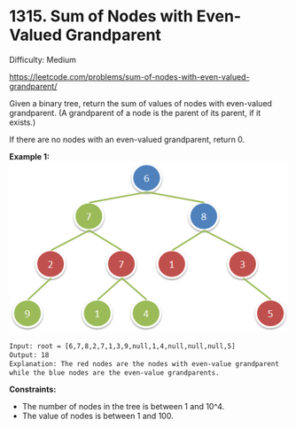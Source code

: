 # 1315. Sum of Nodes with Even-Valued Grandparent

Difficulty: Medium

https://leetcode.com/problems/sum-of-nodes-with-even-valued-grandparent/

Given a binary tree, return the sum of values of nodes with even-valued grandparent.  (A grandparent of a node is the parent of its parent, if it exists.)

If there are no nodes with an even-valued grandparent, return 0.

**Example 1:**  
![ex1](ex1.png)
```
Input: root = [6,7,8,2,7,1,3,9,null,1,4,null,null,null,5]
Output: 18
Explanation: The red nodes are the nodes with even-value grandparent while the blue nodes are the even-value grandparents.
```

**Constraints:**

* The number of nodes in the tree is between 1 and 10^4.
* The value of nodes is between 1 and 100.
